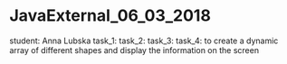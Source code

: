 # JavaExternal_06_03_2018
student: Anna Lubska
task_1:
task_2:
task_3:
task_4: to create a dynamic array of different shapes and display the information on the screen
